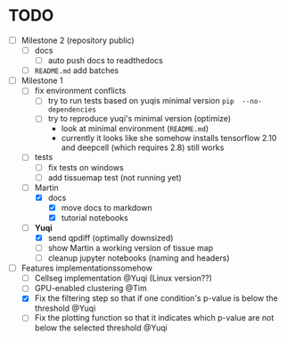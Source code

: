 # TODO

- [ ] Milestone 2 (repository public)
    - [ ] docs
        - [ ] auto push docs to readthedocs
    - [ ] `README.md` add batches

- [ ] Milestone 1
    - [ ] fix environment conflicts
        - [ ] try to run tests based on yuqis minimal version `pip  --no-dependencies`
        - [ ] try to reproduce yuqi's minimal version (optimize)
            - look at minimal environment (`README.md`)
            - currently it looks like she somehow installs tensorflow 2.10
                and deepcell (which requires 2.8) still works
    - [ ] tests
        - [ ] fix tests on windows
        - [ ] add tissuemap test (not running yet)
    - [ ] Martin
        - [x] docs
            - [x] move docs to markdown
            - [x] tutorial notebooks
    - [ ] **Yuqi**
        - [x] send qpdiff (optimally downsized)
        - [ ] show Martin a working version of tissue map
        - [ ] cleanup jupyter notebooks (naming and headers)

- [ ] Features implementationssomehow
    - [ ] Cellseg implementation @Yuqi (Linux version??)
    - [ ] GPU-enabled clustering @Tim
    - [x] Fix the filtering step so that if one condition's p-value is
            below the threshold @Yuqi
    - [ ] Fix the plotting function so that it indicates which p-value
            are not below the selected threshold @Yuqi

